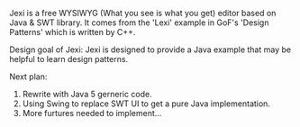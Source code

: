 Jexi is a free WYSIWYG (What you see is what you get) editor based on Java & SWT library. It comes from the 'Lexi' example in GoF's 'Design Patterns' which is written by C++.

Design goal of Jexi:
Jexi is designed to provide a Java example that may be helpful to learn design patterns.

Next plan:
1. Rewrite with Java 5 gerneric code.
2. Using Swing to replace SWT UI to get a pure Java implementation.
3. More furtures needed to implement...

![![](http://jexieditor.googlecode.com/svn/trunk/Jexi/snapshot.jpg)](http://jexieditor.googlecode.com/svn/trunk/Jexi/snapshot.jpg)